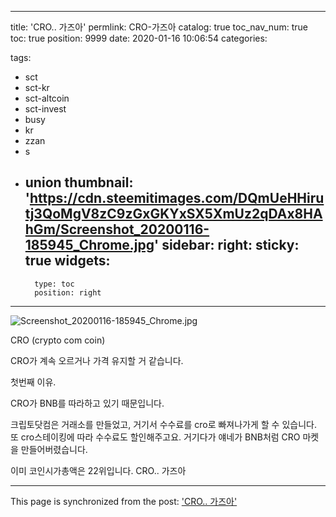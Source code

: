 
---
title: 'CRO.. 가즈아'
permlink: CRO-가즈아
catalog: true
toc_nav_num: true
toc: true
position: 9999
date: 2020-01-16 10:06:54
categories:

tags:
- sct
- sct-kr
- sct-altcoin
- sct-invest
- busy
- kr
- zzan
- s
- union
thumbnail: 'https://cdn.steemitimages.com/DQmUeHHirutj3QoMgV8zC9zGxGKYxSX5XmUz2qDAx8HAhGm/Screenshot_20200116-185945_Chrome.jpg'
sidebar:
    right:
        sticky: true
widgets:
    -
        type: toc
        position: right
---


![Screenshot_20200116-185945_Chrome.jpg](https://cdn.steemitimages.com/DQmUeHHirutj3QoMgV8zC9zGxGKYxSX5XmUz2qDAx8HAhGm/Screenshot_20200116-185945_Chrome.jpg)

CRO (crypto com coin)


CRO가 계속 오르거나 가격 유지할 거 같습니다.

첫번째 이유.

CRO가 BNB를 따라하고 있기 때문입니다.

크립토닷컴은 거래소를 만들었고, 거기서 수수료를 cro로 빠져나가게 할 수 있습니다. 또 cro스테이킹에 따라 수수료도 할인해주고요. 거기다가 얘네가 BNB처럼 CRO 마켓을 만들어버렸습니다.

이미 코인시가총액은 22위입니다.
CRO.. 가즈아

- - -

This page is synchronized from the post: ['CRO.. 가즈아'](https://steempeak.com/@jacobyu/cro)
